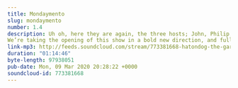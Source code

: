 ```yaml
---
title: Mondaymento
slug: mondaymento
number: 1.4
description: Uh oh, here they are again, the three hosts; John, Philip, and the Traffic.
We’re taking the opening of this show in a bold new direction, and fully expect to win an award for it. Tales are told of “Philip Rodger’s Very Very Bad Evening”, and “John McInnes’s Figurative Vietnam Helicopter”, but eventually we have to get to the year of Garfield. 2015 was a year of high highs, incredibly low lows, and a sucky inbetween. As always, it’s chock full of Jimfield, and horrible lazy writing; but there’s also some surprisingly creative stuff here, and the first confirmation in decades that Jon is a cartoonist. It’s mostly bad though, Philip gets angrier about a comic than he ever has before, and John is forced to explain the concept of Black Pilling. In today’s Box O’ Fun, we talk about Cats (2019), and also about Cats (1998). Philip pulled a fast one on John by watching two versions of Cats, and also by becoming a big fan of Cats. Neither of us expected that to happen. We talk about whether Garfield would be a Jellicle Cat, making best use of the media form you’re in, and the weird anti-chinese sentiments of the theatre show. To see Philip&#39;s fantastic meme about Mister Mistoffelees, have a look at our twitter. Also on the blog, when I actually get that sorted out. I haven’t as of yet. Our Box O’ Fun for next week is “Garfield - Caught in the Act”, both the 1995 Sega game, and a Speedrun of it from AGDQ.
link-mp3: http://feeds.soundcloud.com/stream/773381668-hatondog-the-garfiles-ep14-mondaymento.mp3
duration: "01:14:46"
byte-length: 97938051
pub-date: Mon, 09 Mar 2020 20:28:22 +0000
soundcloud-id: 773381668
---
```


